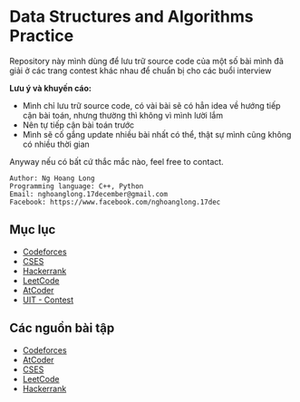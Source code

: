 # Data Structures and Algorithms Practice
Repository này mình dùng để lưu trữ source code của một số bài mình đã giải ở các trang contest khác nhau để chuẩn bị cho các buổi interview

**Lưu ý và khuyến cáo:**
- Mình chỉ lưu trữ source code, có vài bài sẽ có hẳn idea về hướng tiếp cận bài toán, nhưng thường thì không vì mình lười lắm
- Nên tự tiếp cận bài toán trước
- Mình sẽ cố gắng update nhiều bài nhất có thể, thật sự mình cũng không có nhiều thời gian

Anyway nếu có bất cứ thắc mắc nào, feel free to contact.

```
Author: Ng Hoang Long
Programming language: C++, Python
Email: nghoanglong.17december@gmail.com
Facebook: https://www.facebook.com/nghoanglong.17dec
```

## Mục lục

- [Codeforces](https://github.com/nghoanglong/Competitive-Programming-Practice/tree/master/Codeforces)
- [CSES](https://github.com/nghoanglong/Competitive-Programming-Practice/tree/master/CSES)
- [Hackerrank](https://github.com/nghoanglong/Competitive-Programming-Practice/tree/master/Hackerrank)
- [LeetCode](https://github.com/nghoanglong/Competitive-Programming-Practice/tree/master/LeetCode)
- [AtCoder](https://github.com/nghoanglong/Competitive-Programming-Practice/tree/master/Atcoder)
- [UIT - Contest](https://github.com/nghoanglong/Competitive-Programming-Practice/tree/master/UIT-Contest)

## Các nguồn bài tập

  - [Codeforces](https://codeforces.com/)
  - [AtCoder](https://atcoder.jp/contests/)
  - [CSES](https://cses.fi/)
  - [LeetCode](https://leetcode.com/)
  - [Hackerrank](https://www.hackerrank.com/)
